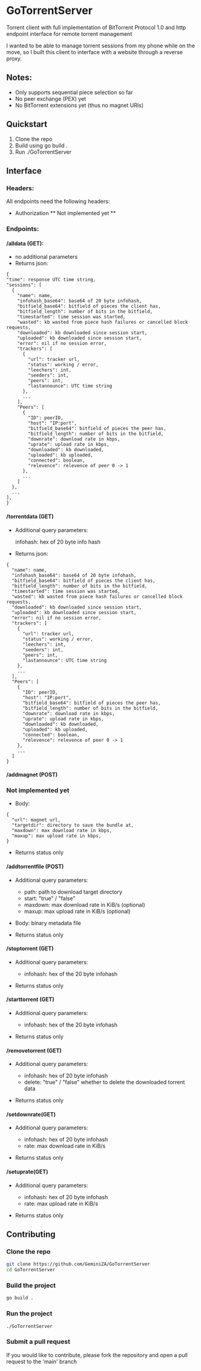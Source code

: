 # GoTorrentServer

Torrent client with full implementation of BitTorrent Protocol 1.0 and http endpoint interface for remote torrent management

I wanted to be able to manage torrent sessions from my phone while on the move, so I built this client to interface with a website through a reverse proxy.

## Notes:

- Only supports sequential piece selection so far
- No peer exchange (PEX) yet
- No BitTorrent extensions yet (thus no magnet URIs)

## Quickstart

1. Clone the repo
2. Build using go build .
3. Run ./GoTorrentServer

## Interface

### Headers:

All endpoints need the following headers:

- Authorization ** Not implemented yet **

### Endpoints:

#### /alldata (**GET**):

- no additional parameters
- Returns json:

```
{
"time": response UTC time string,
"sessions": [
  {
    "name": name,
    "infohash_base64": base64 of 20 byte infohash,
    "bitfield_base64": bitfield of pieces the client has,
    "bitfield_length": number of bits in the bitfield,
    "timestarted": time session was started,
    "wasted": kb wasted from piece hash failures or cancelled block requests,
    "downloaded": kb downloaded since session start,
    "uploaded": kb downloaded since session start,
    "error": nil if no session error,
    "trackers": [
      {
        "url": tracker url,
        "status": working / error,
        "leechers": int,
        "seeders": int,
        "peers": int,
        "lastannounce": UTC time string
      },
      ...
    ],
    "Peers": [
      {
        "ID": peerID,
        "host": "IP:port",
        "bitfield_base64": bitfield of pieces the peer has,
        "bitfield_length": number of bits in the bitfield,
        "downrate": download rate in kbps,
        "uprate": upload rate in kbps,
        "downloaded": kb downloaded,
        "uploaded": kb uploaded,
        "connected": boolean,
        "relevence": relevence of peer 0 -> 1
      },
      ...
    ]
  },
  ...
],
}
```

#### /torrentdata (GET)

- Additional query parameters:

  infohash: hex of 20 byte info hash

- Returns json:

```
{
  "name": name,
  "infohash_base64": base64 of 20 byte infohash,
  "bitfield_base64": bitfield of pieces the client has,
  "bitfield_length": number of bits in the bitfield,
  "timestarted": time session was started,
  "wasted": kb wasted from piece hash failures or cancelled block requests,
  "downloaded": kb downloaded since session start,
  "uploaded": kb downloaded since session start,
  "error": nil if no session error,
  "trackers": [
    {
      "url": tracker url,
      "status": working / error,
      "leechers": int,
      "seeders": int,
      "peers": int,
      "lastannounce": UTC time string
    },
    ...
  ],
  "Peers": [
    {
      "ID": peerID,
      "host": "IP:port",
      "bitfield_base64": bitfield of pieces the peer has,
      "bitfield_length": number of bits in the bitfield,
      "downrate": download rate in kbps,
      "uprate": upload rate in kbps,
      "downloaded": kb downloaded,
      "uploaded": kb uploaded,
      "connected": boolean,
      "relevence": relevence of peer 0 -> 1
    },
    ...
  ]
}
```

#### /addmagnet (POST)

### Not implemented yet

- Body:

```
{
  "url": magnet url,
  "targetdir": directory to save the bundle at,
  "maxdown": max download rate in kbps,
  "maxup": max upload rate in kbps,
}
```

- Returns status only

#### /addtorrentfile (POST)

- Additional query parameters:

  - path: path to download target directory
  - start: "true" / "false"
  - maxdown: max download rate in KiB/s (optional)
  - maxup: max upload rate in KiB/s (optional)

- Body: binary metadata file

- Returns status only

#### /stoptorrent (GET)

- Additional query parameters:

  - infohash: hex of the 20 byte infohash

- Returns status only

#### /starttorrent (GET)

- Additional query parameters:

  - infohash: hex of the 20 byte infohash

- Returns status only

#### /removetorrent (GET)

- Additional query parameters:

  - infohash: hex of 20 byte infohash
  - delete: "true" / "false" whether to delete the downloaded torrent data

- Returns status only

#### /setdownrate(GET)

- Additional query parameters:

  - infohash: hex of 20 byte infohash
  - rate: max download rate in KiB/s

- Returns status only

#### /setuprate(GET)

- Additional query parameters:

  - infohash: hex of 20 byte infohash
  - rate: max upload rate in KiB/s

- Returns status only

## Contributing

### Clone the repo

```bash
git clone https://github.com/GeminiZA/GoTorrentServer
cd GoTorrentServer
```

### Build the project

```bash
go build .
```

### Run the project

```bash
./GoTorrentServer
```

### Submit a pull request

If you would like to contribute, please fork the repository and open a pull request to the 'main' branch
